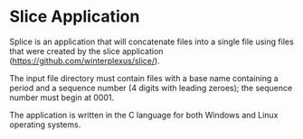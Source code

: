 
Slice Application
=================

Splice is an application that will concatenate files into a single file using files that were created by the slice application (<https://github.com/winterplexus/slice/>).

The input file directory must contain files with a base name containing a period and a sequence number (4 digits with leading zeroes); the sequence number must begin at 0001.

The application is written in the C language for both Windows and Linux operating systems.